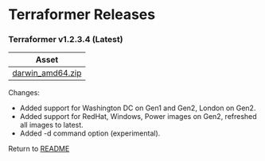 # Terraformer Releases

### Terraformer v1.2.3.4 (Latest)

| Asset |
| --- |
| [darwin_amd64.zip](https://github.com/ibm-cloud-architecture/terraformer/raw/master/releases/download/v1.2.3.4/terraformer_darwin_amd64.zip) |

Changes:
- Added support for Washington DC on Gen1 and Gen2, London on Gen2.
- Added support for RedHat, Windows, Power images on Gen2, refreshed all images to latest.
- Added -d command option (experimental).

Return to [README](/README.md)
